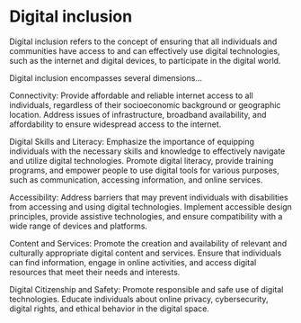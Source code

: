 # Digital inclusion

Digital inclusion refers to the concept of ensuring that all individuals and communities have access to and can effectively use digital technologies, such as the internet and digital devices, to participate in the digital world.

Digital inclusion encompasses several dimensions…

Connectivity: Provide affordable and reliable internet access to all individuals, regardless of their socioeconomic background or geographic location. Address issues of infrastructure, broadband availability, and affordability to ensure widespread access to the internet.

Digital Skills and Literacy: Emphasize the importance of equipping individuals with the necessary skills and knowledge to effectively navigate and utilize digital technologies. Promote digital literacy, provide training programs, and empower people to use digital tools for various purposes, such as communication, accessing information, and online services.

Accessibility: Address barriers that may prevent individuals with disabilities from accessing and using digital technologies. Implement accessible design principles, provide assistive technologies, and ensure compatibility with a wide range of devices and platforms.

Content and Services: Promote the creation and availability of relevant and culturally appropriate digital content and services. Ensure that individuals can find information, engage in online activities, and access digital resources that meet their needs and interests.

Digital Citizenship and Safety: Promote responsible and safe use of digital technologies. Educate individuals about online privacy, cybersecurity, digital rights, and ethical behavior in the digital space.
